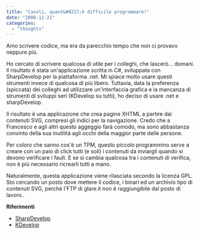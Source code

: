 ```yaml
---
title: "Cavoli, quant&#8217;è difficile programmare!"
date: "2006-12-21"
categories: 
  - "thoughts"
---
```


Amo scrivere codice, ma era da parecchio tempo che non ci provavo neppure più.

Ho cercato di scrivere qualcosa di utile per i colleghi, che lascerò... domani. Il risultato è stata un'applicazione scritta in C#, sviluppata con SharpDevelop per la piattaforma .net. Mi spiace molto usare questi strumenti invece di qualcosa di più libero. Tuttavia, data la preferenza (spiccata) dei colleghi ad utilizzare un'interfaccia grafica e la mancanza di strumenti di sviluppi seri (KDevelop su tutti), ho deciso di usare .net e sharpDevelop.

Il risultato è una applicazione che crea pagine XHTML a partire dai contenuti SVG, compresi gli indici per la navigazione. Credo che a Francesco e agli altri questo aggeggio farà comodo, ma sono abbastanza convinto della sua inutilità agli occhi della maggior parte delle persone.

Per coloro che sanno cos'è un TPM, questo piccolo programmino serve a creare con un paio di click tutti (e soli) i contenuti da inviargli quando si devono verificare i fault. E se si cambia qualcosa tra i contenuti di verifica, non è più necessario ricrearli tutti a mano.

Naturalmente, questa applicazione viene rilasciata secondo la licenza GPL. Sto cercando un posto dove mettere il codice, i binari ed un archivio tipo di contenuti SVG, perchè l'FTP di glare.it non è raggiungibile dal posto di lavoro..

**Riferimenti**

- [SharpDevelop](http://www.icsharpcode.net/OpenSource/SD/)
- [KDevelop](http://www.kdevelop.org/)
